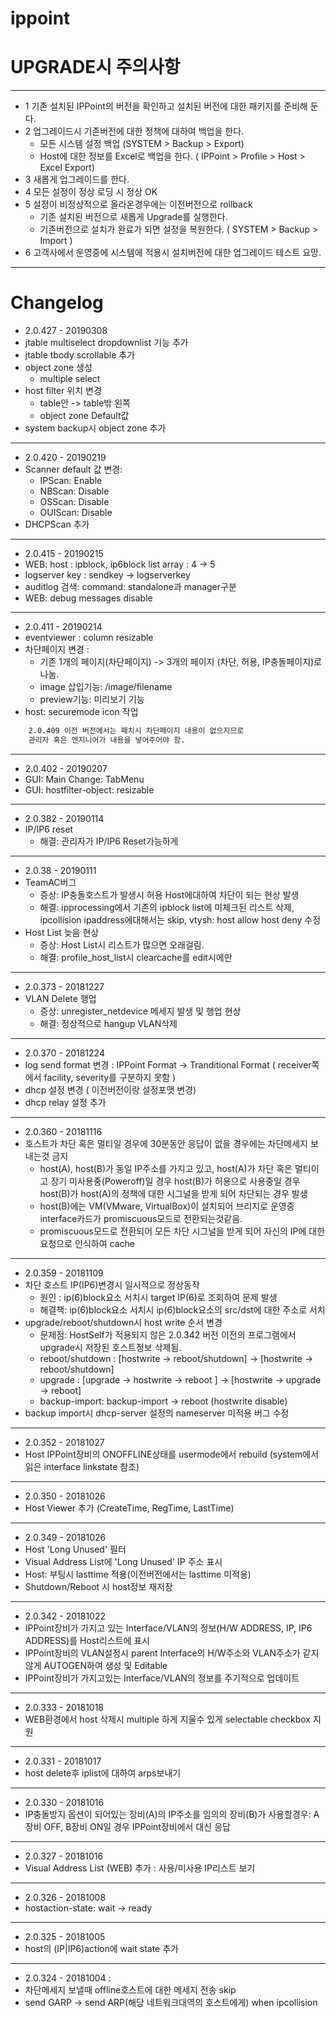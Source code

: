 # ippoint
# UPGRADE시 주의사항
-----
* 1 기존 설치된 IPPoint의 버전을 확인하고 설치된 버전에 대한 패키지를 준비해 둔다.
* 2 업그레이드시 기존버전에 대한 정책에 대하여 백업을 한다. 
    * 모든 시스템 설정 백업 (SYSTEM >  Backup > Export) 
    * Host에 대한 정보를 Excel로 백업을 한다. ( IPPoint > Profile > Host > Excel Export)
* 3 새롭게 업그레이드를 한다. 
* 4 모든 설정이 정상 로딩 시 정상 OK
* 5 설정이 비정상적으로 올라온경우에는 이전버전으로 rollback
    * 기존 설치된 버전으로 새롭게 Upgrade를 실행한다. 
    * 기존버전으로 설치가 완료가 되면 설정을 복원한다. ( SYSTEM > Backup > Import )
* 6 고객사에서 운영중에 시스템에 적용시 설치버전에 대한 업그레이드 테스트 요망.
-----
# Changelog
* 2.0.427 - 20190308
* jtable multiselect dropdownlist 기능 추가
* jtable tbody scrollable 추가
* object zone 생성
    * multiple select
* host filter 위치 변경 
    * table안 -> table밖 왼쪽
    * object zone Default값 
* system backup시 object zone 추가 
-----
* 2.0.420 - 20190219
* Scanner default 값 변경:
    * IPScan: Enable
    * NBScan: Disable
    * OSScan: Disable
    * OUIScan: Disable
* DHCPScan 추가 
-----
* 2.0.415 - 20190215
* WEB: host : ipblock, ip6block list array : 4 -> 5
* logserver key : sendkey -> logserverkey 
* auditlog 검색: command: standalone과 manager구분
* WEB: debug messages disable
-----
* 2.0.411 - 20190214
* eventviewer : column resizable
* 차단페이지 변경 : 
    * 기존 1개의 페이지(차단페이지) -> 3개의 페이지 (차단, 허용, IP충돌페이지)로 나눔.
    * image 삽입기능: /image/filename
    * preview기능: 미리보기 기능
* host: securemode icon 작업
```diff
    2.0.409 이전 버전에서는 패치시 차단페이지 내용이 없으지므로
    관리자 혹은 엔지니어가 내용을 넣어주어야 함.
```
-----
* 2.0.402 - 20190207
* GUI: Main Change: TabMenu
* GUI: hostfilter-object: resizable
-----
* 2.0.382 - 20190114
* IP/IP6 reset
    * 해결: 관리자가 IP/IP6 Reset가능하게
-----
* 2.0.38 - 20190111
* TeamAC버그 
    * 증상: IP충돌호스트가 발생시 허용 Host에대하여 차단이 되는 현상 발생
    * 해결: ipprocessing에서 기존의 ipblock list에 미체크된 리스트 삭제, ipcollision ipaddress에대해서는 skip, vtysh: host allow host deny 수정
* Host List 늦음 현상
    * 증상: Host List시 리스트가 많으면 오래걸림.
    * 해결: profile_host_list시 clearcache를 edit시에만
-----
* 2.0.373 - 20181227
* VLAN Delete 행업
    * 증상: unregister_netdevice 메세지 발생 및 행업 현상 
    * 해결: 정상적으로 hangup VLAN삭제 
-----
* 2.0.370 - 20181224
* log send format 변경 : IPPoint Format -> Tranditional Format ( receiver쪽에서 facility, severity를 구분하지 못함 )
* dhcp 설정 변경 ( 이전버전이랑 설정포맷 변경) 
* dhcp relay 설정 추가 
-----
* 2.0.360 - 20181116
* 호스트가 차단 혹은 멀티일 경우에 30분동안 응답이 없을 경우에는 차단메세지 보내는것 금지 
    * host(A), host(B)가 동일 IP주소를 가지고 있고, host(A)가 차단 혹은 멀티이고 장기 미사용중(Poweroff)일 경우 host(B)가 허용으로 사용중일 경우 host(B)가 host(A)의 정책에 대한 시그널을 받게 되어 차단되는 경우 발생
    * host(B)에는 VM(VMware, VirtualBox)이 설치되어 브리지로 운영중 interface카드가 promiscuous모드로 전환되는것같음. 
    * promiscuous모드로 전환되어 모든 차단 시그널을 받게 되어 자신의 IP에 대한 요청으로 인식하여 cache 
-----
* 2.0.359 - 20181109
* 차단 호스트 IP(IP6)변경시 일시적으로 정상동작
    * 원인 : ip(6)block요소 서치시 target IP(6)로 조회하여 문제 발생 
    * 해결책: ip(6)block요소 서치시 ip(6)block요소의 src/dst에 대한 주소로 서치
* upgrade/reboot/shutdown시 host write 순서 변경
    * 문제점: HostSelf가 적용되지 않은 2.0.342 버전 이전의 프로그램에서 upgrade시 저장된 호스트정보 삭제됨.
    * reboot/shutdown : [hostwrite -> reboot/shutdown] -> [hostwrite -> reboot/shutdown]
    * upgrade : [upgrade -> hostwrite -> reboot ] -> [hostwrite -> upgrade -> reboot]
    * backup-import: backup-import -> reboot (hostwrite disable)
* backup import시 dhcp-server 설정의 nameserver 미적용 버그 수정
-----
* 2.0.352 - 20181027
 * Host IPPoint장비의 ONOFFLINE상태를 usermode에서 rebuild 
   (system에서 읽은 interface linkstate 참조)
-----
* 2.0.350 - 20181026
 * Host Viewer 추가 (CreateTime, RegTime, LastTime)
-----
* 2.0.349 - 20181026
 * Host 'Long Unused' 필터 
 * Visual Address List에 'Long Unused' IP 주소 표시
 * Host: 부팅시 lasttime 적용(이전버전에서는 lasttime 미적용)
 * Shutdown/Reboot 시 host정보 재저장
-----
* 2.0.342 - 20181022
 * IPPoint장비가 가지고 있는 Interface/VLAN의 정보(H/W ADDRESS, IP, IP6 ADDRESS)를 Host리스트에 표시
 * IPPoint장비의 VLAN설정시 parent Interface의 H/W주소와 VLAN주소가 같지 않게 AUTOGEN하여 생성 및 Editable
 * IPPoint장비가 가지고있는 Interface/VLAN의 정보를 주기적으로 업데이트
-----
* 2.0.333 - 20181018
 * WEB환경에서 host 삭제시 multiple 하게 지울수 있게 selectable checkbox 지원
-----
* 2.0.331 - 20181017
 * host delete후 iplist에 대하여 arps보내기
-----
* 2.0.330 - 20181016
 * IP충돌방지 옵션이 되어있는 장비(A)의 IP주소를 임의의 장비(B)가 사용할경우: A장비 OFF, B장비 ON일 경우 IPPoint장비에서 대신 응답
-----
* 2.0.327 - 20181016
 * Visual Address List (WEB) 추가 : 사용/미사용 IP리스트 보기 
-----
* 2.0.326 - 20181008
 * hostaction-state: wait -> ready
-----
* 2.0.325 - 20181005
 * host의 (IP|IP6)action에 wait state 추가
-----
* 2.0.324 - 20181004 : 
 * 차단메세지 보낼때 offline호스트에 대한 메세지 전송 skip
 * send GARP -> send ARP(해당 네트워크대역의 호스트에게) when ipcollision



